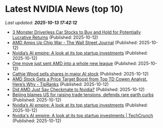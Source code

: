 # Latest NVIDIA News (top 10)
_Last updated: **2025-10-13 17:42:12**_

- [3 Monster Driverless Car Stocks to Buy and Hold for Potentially Lucrative Returns](https://biztoc.com/x/66d2caf0f10d4435) (Published: 2025-10-12)
- [AMD Amps Up Chip War - The Wall Street Journal](https://slashdot.org/firehose.pl?op=view&amp;id=179763478) (Published: 2025-10-12)
- [Nvidia’s AI empire: A look at its top startup investments](https://biztoc.com/x/cdee026c19e57e8c) (Published: 2025-10-12)
- [One move just sent AMD into a whole new league](https://www.thestreet.com/technology/one-move-just-sent-amd-into-a-whole-new-league) (Published: 2025-10-12)
- [Cathie Wood sells shares in major AI stock](https://www.thestreet.com/markets/cathie-wood-sells-shares-in-major-ai-stock) (Published: 2025-10-12)
- [AMD Stock Gets a Price Target Boost from Top TD Cowen Analyst. Here’s Why - TipRanks](https://slashdot.org/firehose.pl?op=view&amp;id=179763272) (Published: 2025-10-12)
- [Did AMD Just Say Checkmate to Nvidia?](https://biztoc.com/x/261736edaeac5d05) (Published: 2025-10-12)
- [Beijing blames US for raising trade tensions, defends rare earth curbs](https://www.yahoo.com/news/articles/beijing-blames-us-raising-trade-154355878.html) (Published: 2025-10-12)
- [Nvidia’s AI empire: A look at its top startup investments](https://biztoc.com/x/c7371853a41ec747) (Published: 2025-10-12)
- [Nvidia's AI empire: A look at its top startup investments | TechCrunch](https://techcrunch.com/2025/10/12/nvidias-ai-empire-a-look-at-its-top-startup-investments/) (Published: 2025-10-12)
